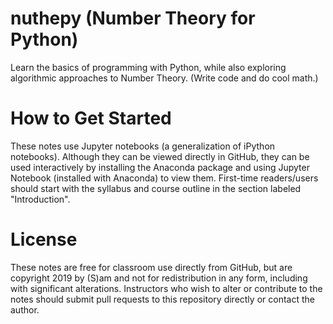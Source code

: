 # nuthepy (Number Theory for Python)
Learn the basics of programming with Python, while also exploring algorithmic approaches to Number Theory. (Write code and do cool math.)

# How to Get Started
These notes use Jupyter notebooks (a generalization of iPython notebooks). Although they can be viewed directly in GitHub, they can be used interactively by installing the Anaconda package and using Jupyter Notebook (installed with Anaconda) to view them. First-time readers/users should start with the syllabus and course outline in the section labeled "Introduction".

# License
These notes are free for classroom use directly from GitHub, but are copyright 2019 by (S)am and not for redistribution in any form, including with significant alterations. Instructors who wish to alter or contribute to the notes should submit pull requests to this repository directly or contact the author.
